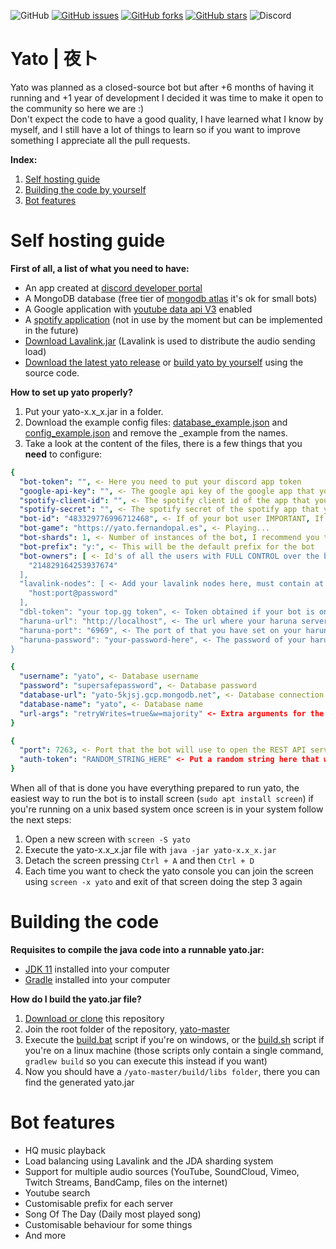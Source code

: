![GitHub](https://img.shields.io/github/license/fernandopal/yato?style=for-the-badge)
[![GitHub issues](https://img.shields.io/github/issues/fernandopal/yato?style=for-the-badge)](https://github.com/fernandopal/yato/issues)
[![GitHub forks](https://img.shields.io/github/forks/fernandopal/yato?style=for-the-badge)](https://github.com/fernandopal/yato/network)
[![GitHub stars](https://img.shields.io/github/stars/fernandopal/yato?style=for-the-badge)](https://github.com/fernandopal/yato/stargazers)
![Discord](https://img.shields.io/discord/703263711971901450?label=discord&style=for-the-badge)


# Yato | 夜ト
Yato was planned as a closed-source bot but after +6 months of having it running and +1 year of development I decided it was time to make it open to the community so here we are :)<br>
Don't expect the code to have a good quality, I have learned what I know by myself, and I still have a lot of things to learn so if you want to improve something I appreciate all the pull requests.

**Index:**
1. [Self hosting guide](#self-hosting-guide)
2. [Building the code by yourself](#building-the-code)
2. [Bot features](#bot-features)

<!--
**top.gg:** <br>
[![top.gg](https://top.gg/api/widget/454272495114256394.svg)](https://top.gg/bot/454272495114256394)

<br><br>
-->

# Self hosting guide
**First of all, a list of what you need to have:**
- An app created at [discord developer portal](https://discord.com/developers)
- A MongoDB database (free tier of [mongodb atlas](https://www.mongodb.com/cloud/atlas) it's ok for small bots)
- A Google application with [youtube data api V3](https://developers.google.com/youtube/v3) enabled
- A [spotify application](https://developer.spotify.com) (not in use by the moment but can be implemented in the future)
- [Download Lavalink.jar](https://github.com/Frederikam/Lavalink/releases) (Lavalink is used to distribute the audio sending load)
- [Download the latest yato release](https://github.com/fernandopal/yato/releases/latest) or [build yato by yourself]() using the source code.

**How to set up yato properly?**<br>
1. Put your yato-x.x_x.jar in a folder.
2. Download the example config files: [database_example.json](https://github.com/fernandopal/yato-public/blob/master/database-example.json) and [config_example.json](https://github.com/fernandopal/yato-public/blob/master/config-example.json) and remove the _example from the names.
3. Take a look at the content of the files, there is a few things that you **need** to configure:
````yaml
{
  "bot-token": "", <- Here you need to put your discord app token
  "google-api-key": "", <- The google api key of the google app that you have created
  "spotify-client-id": "", <- The spotify client id of the app that you have created
  "spotify-secret": "", <- The spotify secret of the spotify app that you have created
  "bot-id": "483329776996712468", <- If of your bot user IMPORTANT, If you put a wrong id the audio will not be sent to discord
  "bot-game": "https://yato.fernandopal.es", <- Playing...
  "bot-shards": 1, <- Number of instances of the bot, I recommend you to put 1 for every ~1500 - 2000 guilds
  "bot-prefix": "y:", <- This will be the default prefix for the bot
  "bot-owners": [ <- Id's of all the users with FULL CONTROL over the bot commands and features
    "214829164253937674"
  ],
  "lavalink-nodes": [ <- Add your lavalink nodes here, must contain at least one
    "host:port@password"
  ],
  "dbl-token": "your top.gg token", <- Token obtained if your bot is on top.gg [OPTIONAL, needed just for votes]
  "haruna-url": "http://localhost", <- The url where your haruna server is listening [OPTIONAL, needed just for votes]
  "haruna-port": "6969", <- The port of that you have set on your haruna config [OPTIONAL, needed just for votes]
  "haruna-password": "your-password-here", <- The password of your haruna server [OPTIONAL, needed just for votes]
}
````

```yaml
{
  "username": "yato", <- Database username
  "password": "supersafepassword", <- Database password
  "database-url": "yato-5kjsj.gcp.mongodb.net", <- Database connection url
  "database-name": "yato", <- Database name
  "url-args": "retryWrites=true&w=majority" <- Extra arguments for the database connection
}
```

```yaml
{
  "port": 7263, <- Port that the bot will use to open the REST API server
  "auth-token": "RANDOM_STRING_HERE" <- Put a random string here that will be used for authentication on the api
}
```
When all of that is done you have everything prepared to run yato, the easiest way to run the bot is to install screen (`sudo apt install screen`)  if you're running on a unix based system once screen is in your system follow the next steps:
1. Open a new screen with `screen -S yato`
2. Execute the yato-x.x_x.jar file with `java -jar yato-x.x_x.jar`
3. Detach the screen pressing `Ctrl + A` and then `Ctrl + D`
4. Each time you want to check the yato console you can join the screen using `screen -x yato` and exit of that screen doing the step 3 again


# Building the code
**Requisites to compile the java code into a runnable yato.jar:**
- [JDK 11](https://www.oracle.com/java/technologies/javase-jdk11-downloads.html) installed into your computer
- [Gradle](https://gradle.org/install/) installed into your computer

**How do I build the yato.jar file?**
1. [Download or clone](https://docs.github.com/en/free-pro-team@latest/github/creating-cloning-and-archiving-repositories/cloning-a-repository) this repository
2. Join the root folder of the repository, [yato-master](https://github.com/fernandopal/yato)
3. Execute the [build.bat](https://github.com/fernandopal/yato/blob/master/build.bat) script if you're on windows, or the [build.sh](https://github.com/fernandopal/yato/blob/master/build.sh) script if you're on a linux machine (those scripts only contain a single command, `gradlew build` so you can execute this instead if you want)
4. Now you should have a `/yato-master/build/libs folder`, there you can find the generated yato.jar


# Bot features
- HQ music playback
- Load balancing using Lavalink and the JDA sharding system
- Support for multiple audio sources (YouTube, SoundCloud, Vimeo, Twitch Streams, BandCamp, files on the internet)
- Youtube search
- Customisable prefix for each server
- Song Of The Day (Daily most played song)
- Customisable behaviour for some things
- And more

